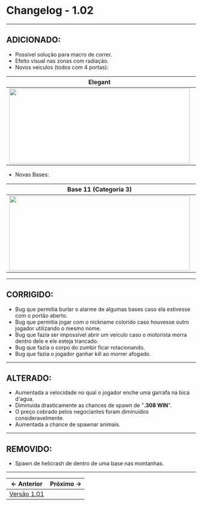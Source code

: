# Changelog - 1.02

---

## **ADICIONADO**:
- Possível solução para macro de correr.
- Efeito visual nas zonas com radiação.
- Novos veiculos (todos com 4 portas):

Elegant             |  Admiral             |  Utility 
:-------------------------:|:-------------------------:|:-------------------------:
<img src="https://user-images.githubusercontent.com/89032856/164872287-70902cb1-c880-43d6-a4fa-82dc6072d2d1.png" width="480" height="200" /> |  <img src="https://user-images.githubusercontent.com/89032856/164872588-5364ec25-6995-47fb-ba49-49068e453f5c.png" width="480" height="200" />|  <img src="https://user-images.githubusercontent.com/89032856/164872755-5519f403-13ff-474c-b798-5a4184987616.png" width="480" height="200" />

- Novas Bases:

Base 11 (Categoria 3)             |  Base 11 (Categoria 2)             |  Base 14 (Categoria 1) 
:-------------------------:|:-------------------------:|:-------------------------:
<img src="https://user-images.githubusercontent.com/89032856/164872875-d9bba944-6a27-44b4-887d-f68a72fe7db0.png" width="480" height="200" /> |  <img src="https://user-images.githubusercontent.com/89032856/164872888-aa12ec13-d954-47d4-b8c1-b548052538f0.png" width="480" height="200" />|  <img src="https://user-images.githubusercontent.com/89032856/164872916-d38046ce-18a4-439c-a157-4c71759e143f.png" width="480" height="200" />
---

## **CORRIGIDO**:
- Bug que permitia burlar o alarme de algumas bases caso ela estivesse com o portão aberto.
- Bug que permitia jogar com o nickname colorido caso houvesse outro jogador utilizando o mesmo nome.
- Bug que fazia ser impossível abrir um veiculo caso o motorista morra dentro dele e ele esteja trancado.
- Bug que fazia o corpo do zumbir ficar rotacionando.
- Bug que fazia o jogador ganhar kill ao morrer afogado.
---

## **ALTERADO**:
- Aumentada a velocidade no qual o jogador enche uma garrafa na bica d'agua.
- Diminuida drasticamente as chances de spawn de "**.308 WIN**".
- O preço cobrado pelos negociantes foram diminuidos consideravelmente.
- Aumentada a chance de spawnar animais.
---

## **REMOVIDO**:
- Spawn de helicrash de dentro de uma base nas montanhas.

---

← Anterior             |  Próximo →
:-------------------------:|:-------------------------:
[Versão 1.01](https://stoneagemta.com/dayz-releases/1.01) |
